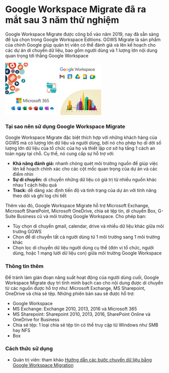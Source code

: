 # Google Workspace Migrate đã ra mắt sau 3 năm thử nghiệm

Google Workspace Migrate được công bố vào năm 2019, nay đã sẵn sàng để lựa chọn trong Google Workspace Editions. GGWS Migrate là sản phẩm của chính Google giúp quản trị viên có thể đánh giá và lên kế hoạch cho các dự án di chuyển dữ liệu, bao gồm người dùng và 1 lượng lớn nội dung quan trọng tới thẳng Google Workspace

![](./images/GGWS_Migrate.jfif)

### Tại sao nên sử dụng Google Workspace Migrate

Google Workspace Migrate đặc biệt thích hợp với những khách hàng của GGWS mà có lượng lớn dữ liệu và người dùng, bởi nó cho phép họ di dời số lượng lớn dữ liệu của tổ chức của họ và thiết lập cơ sở hạ tầng 1 cách an toàn ngay tại chỗ. Cụ thể, nó cung cấp sự hỗ trợ với:
- **Khả năng đánh giá:** nhanh chóng quét môi trường nguồn để giúp việc lên kế hoạch chính xác cho các cột mốc quan trọng của dự án và các điểm nhìn
- **Sự di chuyển:** di chuyển những dữ liệu có giá trị từ nhiều nguồn khác nhau 1 cách hiệu quả
- **Track:** dễ dàng xác định tiến độ và tình trạng của dự án với tính năng theo dõi và ghi log chi tiết

Thêm vào đó, Google Workspace Migrate hỗ trợ Microsoft Exchange, Microsoft SharePoint, Microsoft OneDrive, chia sẻ tệp tin, di chuyển Box, G-Suite Business cũ và môi trường Google Workspace. Cho phép bạn:
- Tùy chọn di chuyển gmail, calendar, drive và nhiều dữ liệu khác giữa môi trường GGWS
- Chọn để di chuyển tất cả người dùng từ 1 môi trường sang 1 môi trường khác
- Chọn lọc di chuyển dữ liệu người dùng cụ thể (đơn vị tổ chức, người dùng, hoặc 1 mạng lưới dữ liệu con) giữa môi trường Google Workspace

### Thông tin thêm

Để tránh làm gián đoạn năng suất hoạt động của người dùng cuối, Google Workspace Migrate duy trì tính minh bạch cao cho nội dung được di chuyển từ các nguồn được hỗ trợ như: Microsoft Exchange, MS Sharepoint, OneDrive và chia sẻ tệp. Những phiên bản sau sẽ được hỗ trợ:
- Google Workspace
- MS Exchange: Exchange 2010, 2013, 2016 và Microsoft 365
- MS Sharepoint: Sharepoint 2010, 2013, 2016, SharePoint Online và OneDrive for Business
- Chia sẻ tệp: 1 loại chia sẻ tệp tin có thể truy cập từ Windows như SMB hay NFS
- Box

### Cách thức sử dụng

- Quản trị viên: tham khảo [Hướng dẫn các bước chuyển dữ liệu bằng Google Workspace Migration]()